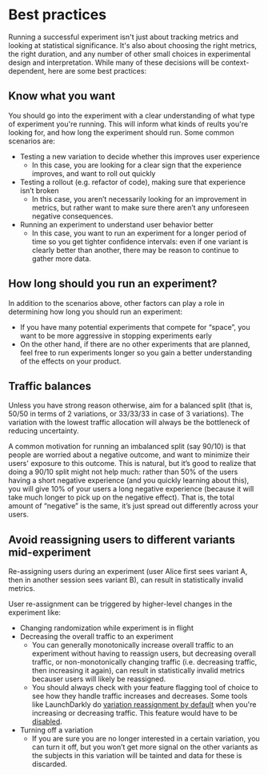 # Best practices

Running a successful experiment isn't just about tracking metrics and looking at statistical significance. It's also about choosing the right metrics, the right duration, and any number of other small choices in experimental design and interpretation. While many of these decisions will be context-dependent, here are some best practices:

## Know what you want

You should go into the experiment with a clear understanding of what type of experiment you're running. This will inform what kinds of reults you're looking for, and how long the experiment should run. Some common scenarios are:

- Testing a new variation to decide whether this improves user experience
  - In this case, you are looking for a clear sign that the experience improves, and want to roll out quickly
- Testing a rollout (e.g. refactor of code), making sure that experience isn’t broken
  - In this case, you aren’t necessarily looking for an improvement in metrics, but rather want to make sure there aren’t any unforeseen negative consequences.
- Running an experiment to understand user behavior better
  - In this case, you want to run an experiment for a longer period of time so you get tighter confidence intervals: even if one variant is clearly better than another, there may be reason to continue to gather more data.

## How long should you run an experiment?

In addition to the scenarios above, other factors can play a role in determining how long you should run an experiment:

- If you have many potential experiments that compete for “space”, you want to be more aggressive in stopping experiments early
- On the other hand, if there are no other experiments that are planned, feel free to run experiments longer so you gain a better understanding of the effects on your product.

## Traffic balances

Unless you have strong reason otherwise, aim for a balanced split (that is, 50/50 in terms of 2 variations, or 33/33/33 in case of 3 variations). The variation with the lowest traffic allocation will always be the bottleneck of reducing uncertainty.

A common motivation for running an imbalanced split (say 90/10) is that people are worried about a negative outcome, and want to minimize their users' exposure to this outcome. This is natural, but it’s good to realize that doing a 90/10 split might not help much: rather than 50% of the users having a short negative experience (and you quickly learning about this), you will give 10% of your users a long negative experience (because it will take much longer to pick up on the negative effect). That is, the total amount of “negative” is the same, it’s just spread out differently across your users.

## Avoid reassigning users to different variants mid-experiment

Re-assigning users during an experiment (user Alice first sees variant A, then in another session sees variant B), can result in statistically invalid metrics.

User re-assignment can be triggered by higher-level changes in the experiment like:

- Changing randomization while experiment is in flight
- Decreasing the overall traffic to an experiment
  - You can generally monotonically increase overall traffic to an experiment without having to reassign users, but decreasing overall traffic, or non-monotonically changing traffic (i.e. decreasing traffic, then increasing it again), can result in statistically invalid metrics becauser users will likely be reassigned.
  - You should always check with your feature flagging tool of choice to see how they handle traffic increases and decreases. Some tools like LaunchDarkly do [variation reassignment by default](https://docs.launchdarkly.com/home/experimentation/allocation#using-variation-reassignment) when you're increasing or decreasing traffic. This feature would have to be [disabled](https://docs.launchdarkly.com/home/experimentation/allocation#disabling-variation-reassignment).
- Turning off a variation
  - If you are sure you are no longer interested in a certain variation, you can turn it off, but you won’t get more signal on the other variants as the subjects in this variation will be tainted and data for these is discarded.
